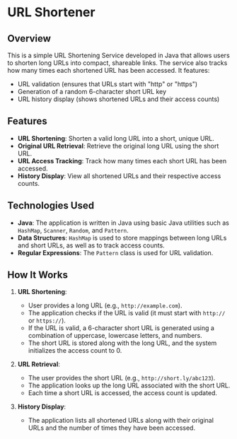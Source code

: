 # URL Shortener

## Overview
This is a simple URL Shortening Service developed in Java that allows users to shorten long URLs into compact, shareable links. The service also tracks how many times each shortened URL has been accessed. It features:
- URL validation (ensures that URLs start with "http" or "https")
- Generation of a random 6-character short URL key
- URL history display (shows shortened URLs and their access counts)

## Features
- **URL Shortening**: Shorten a valid long URL into a short, unique URL.
- **Original URL Retrieval**: Retrieve the original long URL using the short URL.
- **URL Access Tracking**: Track how many times each short URL has been accessed.
- **History Display**: View all shortened URLs and their respective access counts.

## Technologies Used
- **Java**: The application is written in Java using basic Java utilities such as `HashMap`, `Scanner`, `Random`, and `Pattern`.
- **Data Structures**: `HashMap` is used to store mappings between long URLs and short URLs, as well as to track access counts.
- **Regular Expressions**: The `Pattern` class is used for URL validation.
  
## How It Works
1. **URL Shortening**:
   - User provides a long URL (e.g., `http://example.com`).
   - The application checks if the URL is valid (it must start with `http://` or `https://`).
   - If the URL is valid, a 6-character short URL is generated using a combination of uppercase, lowercase letters, and numbers.
   - The short URL is stored along with the long URL, and the system initializes the access count to 0.

2. **URL Retrieval**:
   - The user provides the short URL (e.g., `http://short.ly/abc123`).
   - The application looks up the long URL associated with the short URL.
   - Each time a short URL is accessed, the access count is updated.

3. **History Display**:
   - The application lists all shortened URLs along with their original URLs and the number of times they have been accessed.


